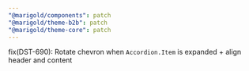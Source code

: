 ```yaml
---
"@marigold/components": patch
"@marigold/theme-b2b": patch
"@marigold/theme-core": patch
---
```


fix(DST-690): Rotate chevron when `Accordion.Item` is expanded + align header and content
